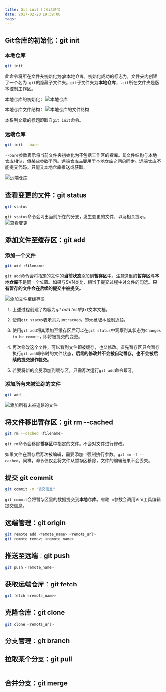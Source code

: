 ```yaml
---
title: Git init 2：Git命令
date: 2017-02-20 19:39:00
tags:
---
```


## Git仓库的初始化：git init

### 本地仓库

``` bash
git init
```

此命令将所在文件夹初始化为git本地仓库。初始化成功的标志为，文件夹内创建了一个名为`.git`的隐藏子文件夹。`git`子文件夹为**本地仓库**，`.git`所在文件夹是版本控制工作区。

本地仓库的初始化：
![本地仓库](git-init-2/workfolder.png)

本地仓库文件结构：
![本地仓库的文件结构](git-init-2/local_repo.png)

本系列文章的标题即取自`git init`命令。

### 远端仓库

``` bash
git init --bare
```

`--bare`参数表示将当前文件夹初始化为不包括工作区的裸库。其文件结构与本地仓库相似，但某些参数不同。远端仓库主要用于本地仓库之间的同步。远端仓库不能提交代码。只能又本地仓库推送或获取。

![远端仓库](git-init-2/remote_repo.png)

## 查看变更的文件：git status

``` bash
git status
```

`git status`命令会列出当前所在的分支，发生变更的文件，以及相关提示。
![查看变更](git-init-2/status.png)

## 添加文件至缓存区：git add

### 添加一个文件

``` bash
git add <filename>
```

`git add`命令会将指定的文件的**当前状态**添加到**暂存区**中。注意这里的**暂存区**与**本地仓库**不是同一个位置。如果与SVN类比，相当于提交过程中对文件的勾选。**只有暂存的文件会在后续的提交中被提交。**

![添加文件至缓存区](git-init-2/modify_staged_file.png)

1. 上述过程创建了内容为*git add test*的txt文本文档。

2. 使用`git status`表示其为`untracked`，即未被版本控制追踪。

3. 使用`git add`将其添加至缓存区后可以在`git status`中观察到其状态为`Changes to be commit`，即将被提交的变更。

4. 再次修改这个文件，可以看到文件即被缓存，也又修改。首先暂存区只会暂存执行`git add`命令时的文件状态，**后续的修改并不会被自动暂存，也不会被后续的提交操作提交。**

5. 若要将新的变更添加到缓存区，只需再次运行`git add`命令即可。

### 添加所有未被追踪的文件

``` bash
git add .
```

![添加所有未被追踪的文件](git-init-2/git_add_all.png)

## 将文件移出暂存区：git rm --cached

``` bash
git rm --cached <filename>
```

`git rm`命令会移除**暂存区**中指定的文件。不会对文件进行修改。

如果文件在暂存后再次被编辑，需要添加`-f`强制执行参数。`git rm -f --cached`。同样，命令仅仅会将文件从暂存区移除，文件的编辑结果不会丢失。

## 提交 git commit

``` bash
git commit -m "提交信息"
```

`git commit`会将暂存区里的数据提交到**本地仓库**。省略`-m`参数会调用Vim工具编辑提交信息。

## 远端管理：git origin

``` bash
git remote add <remote_name> <remote_url>
git remote remove <remote_name>
```

## 推送至远端：git push 

``` bash
git push <remote_name>
```

## 获取远端仓库：git fetch

``` bash
git fetch <remote_name>
```

## 克隆仓库：git clone

``` bash
git clone <remote_url>
```

## 分支管理：git branch

## 拉取某个分支：git pull


``` bash
```

## 合并分支：git merge

``` bash
```

